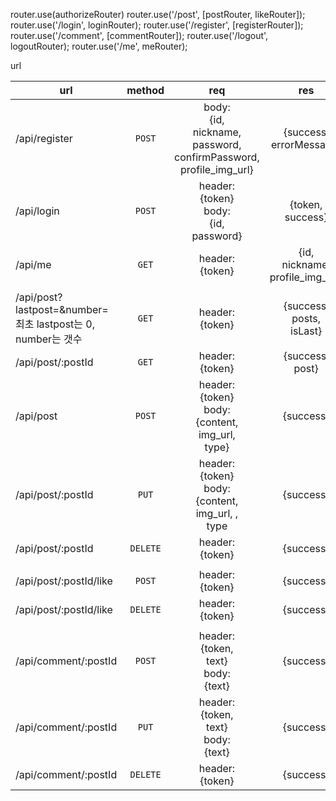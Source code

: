 router.use(authorizeRouter)
router.use('/post', [postRouter, likeRouter]);
router.use('/login', loginRouter);
router.use('/register', [registerRouter]);
router.use('/comment', [commentRouter]);
router.use('/logout', logoutRouter);
router.use('/me', meRouter);

url

| url                                                              |  method  |                                         req                                          |                   res                   |
| ---------------------------------------------------------------- | :------: | :----------------------------------------------------------------------------------: | :-------------------------------------: |
| /api/register                                                    |  `POST`  | body: <br>{id, <br>nickname, <br>password, <br>confirmPassword, <br>profile_img_url} |       {success, <br>errorMessage}       |
| /api/login                                                       |  `POST`  |                 header: <br>{token}<br>body: <br>{id, <br>password}                  |          {token, <br>success}           |
| /api/me                                                          |  `GET`   |                                 header: <br>{token}                                  | {id, <br>nickname, <br>profile_img_url} |
|                                                                  |          |                                                                                      |                                         |
| /api/post?lastpost=&number=<br> 최초 lastpost는 0, number는 갯수 |  `GET`   |                               header: <br>{token}<br>                                |    {success, <br>posts, <br>isLast}     |
| /api/post/:postId                                                |  `GET`   |                               header: <br>{token}<br>                                |           {success, <br>post}           |
| /api/post                                                        |  `POST`  |          header: <br>{token}<br>body: <br>{content, <br>img_url, <br>type}           |                {success}                |
| /api/post/:postId                                                |  `PUT`   |         header: <br>{token}<br> body: <br>{content, <br>img_url, , <br>type          |                {success}                |
| /api/post/:postId                                                | `DELETE` |                               header: <br>{token}<br>                                |                {success}                |
|                                                                  |          |                                                                                      |                                         |
| /api/post/:postId/like                                           |  `POST`  |                               header: <br>{token}<br>                                |                {success}                |
| /api/post/:postId/like                                           | `DELETE` |                               header: <br>{token}<br>                                |                {success}                |
|                                                                  |          |                                                                                      |                                         |
| /api/comment/:postId                                             |  `POST`  |                  header: <br>{token, <br>text}<br>body: <br>{text}                   |                {success}                |
| /api/comment/:postId                                             |  `PUT`   |                  header: <br>{token, <br>text}<br>body: <br>{text}                   |                {success}                |
| /api/comment/:postId                                             | `DELETE` |                               header: <br>{token}<br>                                |                {success}                |
